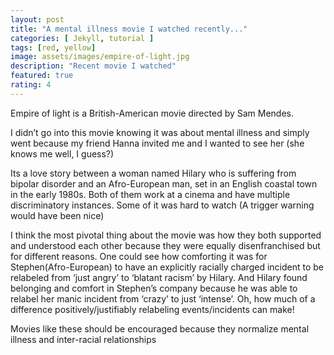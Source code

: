 ```yaml
---
layout: post
title: "A mental illness movie I watched recently..."
categories: [ Jekyll, tutorial ]
tags: [red, yellow]
image: assets/images/empire-of-light.jpg
description: "Recent movie I watched"
featured: true
rating: 4
---
```

Empire of light is a British-American movie directed by Sam Mendes.

I didn’t go into this movie knowing it was about mental illness and simply went because my friend Hanna invited me and I wanted to see her (she knows me well, I guess?)

Its a love story between a woman named Hilary who is suffering from bipolar disorder and an Afro-European man, set in an English coastal town in the early 1980s. Both of them work at a cinema and have multiple discriminatory instances. Some of it was hard to watch (A trigger warning would have been nice)

I think the most pivotal thing about the movie was how they both supported and understood each other because they were equally disenfranchised but for different reasons. One could see how comforting it was for Stephen(Afro-European) to have an explicitly racially charged incident to be relabeled from ‘just angry’ to ‘blatant racism’ by Hilary. And Hilary found belonging and comfort in Stephen’s company because he was able to relabel her manic incident from ‘crazy’ to just ‘intense’. Oh, how much of a difference positively/justifiably relabeling events/incidents can make!

Movies like these should be encouraged because they normalize mental illness and inter-racial relationships
